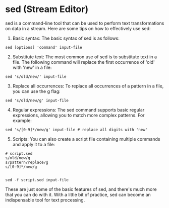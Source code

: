# sed (Stream Editor) 
sed is a command-line tool that can be used to perform text transformations on data in a stream. Here are some tips on how to effectively use sed:

1) Basic syntax:
The basic syntax of sed is as follows:
```
sed [options] 'command' input-file
```

2) Substitute text:
The most common use of sed is to substitute text in a file. The following command will replace the first occurrence of 'old' with 'new' in a file:
```
sed 's/old/new/' input-file
```

3) Replace all occurrences:
To replace all occurrences of a pattern in a file, you can use the g flag:
```
sed 's/old/new/g' input-file

```

4) Regular expressions:
The sed command supports basic regular expressions, allowing you to match more complex patterns. For example:
```
sed 's/[0-9]*/new/g' input-file # replace all digits with 'new'
```

5) Scripts:
You can also create a script file containing multiple commands and apply it to a file:
```
# script.sed
s/old/new/g
s/pattern/replace/g
s/[0-9]*/new/g


sed -f script.sed input-file
```

These are just some of the basic features of sed, and there's much more that you can do with it. With a little bit of practice, sed can become an indispensable tool for text processing.
